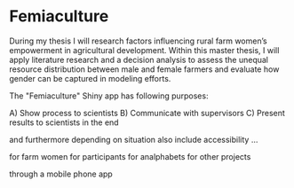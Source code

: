 # Femiaculture
During my thesis I will research factors influencing rural farm women’s empowerment in agricultural development.
Within this master thesis, I will apply literature research and a decision analysis to assess the unequal resource distribution between male and female farmers and evaluate how gender can be captured in modeling efforts.

The "Femiaculture" Shiny app has following purposes:

A) Show process to scientists
B) Communicate with supervisors
C) Present results to scientists in the end

and furthermore depending on situation also include accessibility …

for farm women 
for participants
for analphabets
for other projects

through a mobile phone app



